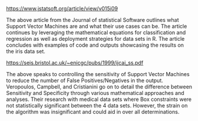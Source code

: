 https://www.jstatsoft.org/article/view/v015i09

The above article from the Journal of statistical Software outlines what Support Vector Machines are and what their use cases can be. The article continues by leveraging the mathematical equations for classification and regression as well as deployment strategies for data sets in R. The article concludes with examples of code and outputs showcasing the results on the iris data set. 








https://seis.bristol.ac.uk/~enicgc/pubs/1999/ijcai_ss.pdf

The above speaks to controlling the sensitivity of Support Vector Machines to reduce the number of False Positives/Negatives in the output. Veropoulos, Campbell, and Cristianini go on to detail the difference between Sensitivity and Specificity through various mathematical approaches and analyses. Their research with medical data sets where Box constraints were not statistically significant between the 4 data sets. However, the strain on the algorithm was insignificant and could aid in over all determinations. 
